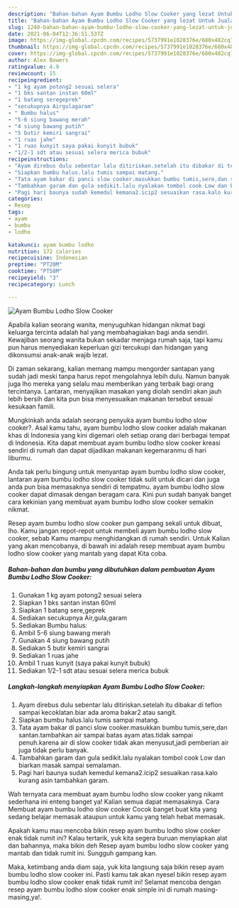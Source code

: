 ```yaml
---
description: "Bahan-bahan Ayam Bumbu Lodho Slow Cooker yang lezat Untuk Jualan"
title: "Bahan-bahan Ayam Bumbu Lodho Slow Cooker yang lezat Untuk Jualan"
slug: 1240-bahan-bahan-ayam-bumbu-lodho-slow-cooker-yang-lezat-untuk-jualan
date: 2021-06-04T12:36:51.537Z
image: https://img-global.cpcdn.com/recipes/5737991e1028376e/680x482cq70/ayam-bumbu-lodho-slow-cooker-foto-resep-utama.jpg
thumbnail: https://img-global.cpcdn.com/recipes/5737991e1028376e/680x482cq70/ayam-bumbu-lodho-slow-cooker-foto-resep-utama.jpg
cover: https://img-global.cpcdn.com/recipes/5737991e1028376e/680x482cq70/ayam-bumbu-lodho-slow-cooker-foto-resep-utama.jpg
author: Alex Bowers
ratingvalue: 4.9
reviewcount: 15
recipeingredient:
- "1 kg ayam potong2 sesuai selera"
- "1 bks santan instan 60ml"
- "1 batang seregeprek"
- "secukupnya Airgulagaram"
- " Bumbu halus"
- "5-6 siung bawang merah"
- "4 siung bawang putih"
- "5 butir kemiri sangrai"
- "1 ruas jahe"
- "1 ruas kunyit saya pakai kunyit bubuk"
- "1/2-1 sdt atau sesuai selera merica bubuk"
recipeinstructions:
- "Ayam direbus dulu sebentar lalu ditiriskan.setelah itu dibakar di teflon sampai kecoklatan.biar ada aroma bakar2 atau sangit."
- "Siapkan bumbu halus.lalu tumis sampai matang."
- "Tata ayam bakar di panci slow cooker.masukkan bumbu tumis,sere,dan santan.tambahkan air sampai batas ayam atas.tidak sampai penuh.karena air di slow cooker tidak akan menyusut,jadi pemberian air juga tidak perlu banyak."
- "Tambahkan garam dan gula sedikit.lalu nyalakan tombol cook Low dan biarkan masak sampai semalaman."
- "Pagi hari baunya sudah kemedul kemana2.icip2 sesuaikan rasa.kalo kurang asin tambahkan garam."
categories:
- Resep
tags:
- ayam
- bumbu
- lodho

katakunci: ayam bumbu lodho 
nutrition: 172 calories
recipecuisine: Indonesian
preptime: "PT20M"
cooktime: "PT58M"
recipeyield: "3"
recipecategory: Lunch

---
```



![Ayam Bumbu Lodho Slow Cooker](https://img-global.cpcdn.com/recipes/5737991e1028376e/680x482cq70/ayam-bumbu-lodho-slow-cooker-foto-resep-utama.jpg)

Apabila kalian seorang wanita, menyuguhkan hidangan nikmat bagi keluarga tercinta adalah hal yang membahagiakan bagi anda sendiri. Kewajiban seorang  wanita bukan sekadar menjaga rumah saja, tapi kamu pun harus menyediakan keperluan gizi tercukupi dan hidangan yang dikonsumsi anak-anak wajib lezat.

Di zaman  sekarang, kalian memang mampu mengorder santapan yang sudah jadi meski tanpa harus repot mengolahnya lebih dulu. Namun banyak juga lho mereka yang selalu mau memberikan yang terbaik bagi orang tercintanya. Lantaran, menyajikan masakan yang diolah sendiri akan jauh lebih bersih dan kita pun bisa menyesuaikan makanan tersebut sesuai kesukaan famili. 



Mungkinkah anda adalah seorang penyuka ayam bumbu lodho slow cooker?. Asal kamu tahu, ayam bumbu lodho slow cooker adalah makanan khas di Indonesia yang kini digemari oleh setiap orang dari berbagai tempat di Indonesia. Kita dapat membuat ayam bumbu lodho slow cooker kreasi sendiri di rumah dan dapat dijadikan makanan kegemaranmu di hari liburmu.

Anda tak perlu bingung untuk menyantap ayam bumbu lodho slow cooker, lantaran ayam bumbu lodho slow cooker tidak sulit untuk dicari dan juga anda pun bisa memasaknya sendiri di tempatmu. ayam bumbu lodho slow cooker dapat dimasak dengan beragam cara. Kini pun sudah banyak banget cara kekinian yang membuat ayam bumbu lodho slow cooker semakin nikmat.

Resep ayam bumbu lodho slow cooker pun gampang sekali untuk dibuat, lho. Kamu jangan repot-repot untuk membeli ayam bumbu lodho slow cooker, sebab Kamu mampu menghidangkan di rumah sendiri. Untuk Kalian yang akan mencobanya, di bawah ini adalah resep membuat ayam bumbu lodho slow cooker yang mantab yang dapat Kita coba.

<!--inarticleads1-->

##### Bahan-bahan dan bumbu yang dibutuhkan dalam pembuatan Ayam Bumbu Lodho Slow Cooker:

1. Gunakan 1 kg ayam potong2 sesuai selera
1. Siapkan 1 bks santan instan 60ml
1. Siapkan 1 batang sere,geprek
1. Sediakan secukupnya Air,gula,garam
1. Sediakan  Bumbu halus:
1. Ambil 5-6 siung bawang merah
1. Gunakan 4 siung bawang putih
1. Sediakan 5 butir kemiri sangrai
1. Sediakan 1 ruas jahe
1. Ambil 1 ruas kunyit (saya pakai kunyit bubuk)
1. Sediakan 1/2-1 sdt atau sesuai selera merica bubuk




<!--inarticleads2-->

##### Langkah-langkah menyiapkan Ayam Bumbu Lodho Slow Cooker:

1. Ayam direbus dulu sebentar lalu ditiriskan.setelah itu dibakar di teflon sampai kecoklatan.biar ada aroma bakar2 atau sangit.
1. Siapkan bumbu halus.lalu tumis sampai matang.
1. Tata ayam bakar di panci slow cooker.masukkan bumbu tumis,sere,dan santan.tambahkan air sampai batas ayam atas.tidak sampai penuh.karena air di slow cooker tidak akan menyusut,jadi pemberian air juga tidak perlu banyak.
1. Tambahkan garam dan gula sedikit.lalu nyalakan tombol cook Low dan biarkan masak sampai semalaman.
1. Pagi hari baunya sudah kemedul kemana2.icip2 sesuaikan rasa.kalo kurang asin tambahkan garam.




Wah ternyata cara membuat ayam bumbu lodho slow cooker yang nikamt sederhana ini enteng banget ya! Kalian semua dapat memasaknya. Cara Membuat ayam bumbu lodho slow cooker Cocok banget buat kita yang sedang belajar memasak ataupun untuk kamu yang telah hebat memasak.

Apakah kamu mau mencoba bikin resep ayam bumbu lodho slow cooker enak tidak rumit ini? Kalau tertarik, yuk kita segera buruan menyiapkan alat dan bahannya, maka bikin deh Resep ayam bumbu lodho slow cooker yang mantab dan tidak rumit ini. Sungguh gampang kan. 

Maka, ketimbang anda diam saja, yuk kita langsung saja bikin resep ayam bumbu lodho slow cooker ini. Pasti kamu tak akan nyesel bikin resep ayam bumbu lodho slow cooker enak tidak rumit ini! Selamat mencoba dengan resep ayam bumbu lodho slow cooker enak simple ini di rumah masing-masing,ya!.

